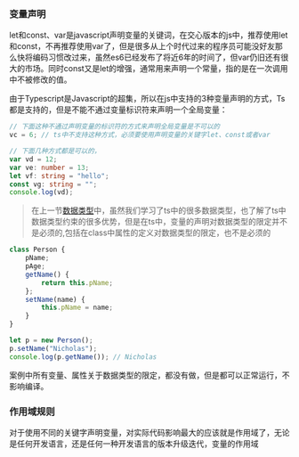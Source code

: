 ### 变量声明

let和const、var是javascript声明变量的关键词，在交心版本的js中，推荐使用let和const，不再推荐使用var了，但是很多从上个时代过来的程序员可能没好友那么快将编码习惯改过来，虽然es6已经发布了将近6年的时间了，但var仍旧还有很大的市场。同时const又是let的增强，通常用来声明一个常量，指的是在一次调用中不被修改的值。

由于Typescript是Javascript的超集，所以在js中支持的3种变量声明的方式，Ts都是支持的，但是不能不通过变量标识符来声明一个全局变量：

```ts
// 下面这种不通过声明变量的标识符的方式来声明全局变量是不可以的
vc = 6; // ts中不支持这种方式，必须要使用声明变量的关键字let、const或者var

// 下面几种方式都是可以的，
var vd = 12;
var ve: number = 13;
let vf: string = "hello";
const vg: string = "";
console.log(vd);
```

> 在上一节[数据类型](./数据类型.md)中，虽然我们学习了ts中的很多数据类型，也了解了ts中数据类型约束的很多优势，但是在ts中，变量的声明对数据类型的限定并不是必须的,包括在class中属性的定义对数据类型的限定，也不是必须的

```ts
class Person {
    pName;
    pAge;
    getName() {
        return this.pName;
    };
    setName(name) {
        this.pName = name;
    }
}

let p = new Person();
p.setName("Nicholas");
console.log(p.getName()); // Nicholas
```

案例中所有变量、属性关于数据类型的限定，都没有做，但是都可以正常运行，不影响编译。

### 作用域规则

对于使用不同的关键字声明变量，对实际代码影响最大的应该就是作用域了，无论是任何开发语言，还是任何一种开发语言的版本升级迭代，变量的作用域